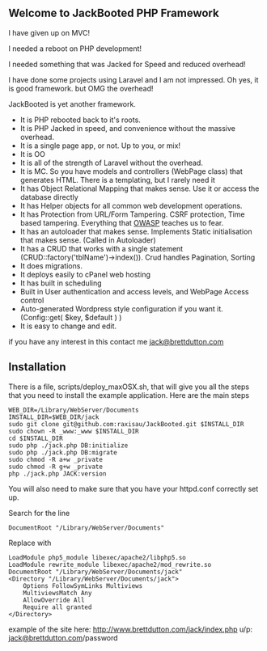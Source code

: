## Welcome to JackBooted PHP Framework

I have given up on MVC!

I needed a reboot on PHP development!

I needed something that was Jacked for Speed and reduced overhead!

I have done some projects using Laravel and I am not impressed. Oh yes, it is good framework. but OMG the overhead!

JackBooted is yet another framework.
* It is PHP rebooted back to it's roots.
* It is PHP Jacked in speed, and convenience without the massive overhead.
* It is a single page app, or not. Up to you, or mix!
* It is OO
* It is all of the strength of Laravel without the overhead.
* It is MC. So you have models and controllers (WebPage class) that generates HTML. There is a templating, but I rarely need it
* It has Object Relational Mapping that makes sense. Use it or access the database directly
* It has Helper objects for all common web development operations.
* It has Protection from URL/Form Tampering. CSRF protection, Time based tampering. Everything that [OWASP](https://www.owasp.org/index.php/Main_Page) teaches us to fear.
* It has an autoloader that makes sense. Implements Static initialisation that makes sense. (Called in Autoloader)
* It has a CRUD that works with a single statement (CRUD::factory('tblName')->index()). Crud handles Pagination, Sorting
* It does migrations.
* It deploys easily to cPanel web hosting
* It has built in scheduling
* Built in User authentication and access levels, and WebPage Access control
* Auto-generated Wordpress style configuration if you want it. (Config::get( $key, $default ) )
* It is easy to change and edit.

if you have any interest in this contact me jack@brettdutton.com

## Installation
There is a file, scripts/deploy_maxOSX.sh, that will give you all the steps that you need to install the example application. Here are the main steps

    WEB_DIR=/Library/WebServer/Documents
    INSTALL_DIR=$WEB_DIR/jack
    sudo git clone git@github.com:raxisau/JackBooted.git $INSTALL_DIR
    sudo chown -R _www:_www $INSTALL_DIR
    cd $INSTALL_DIR
    sudo php ./jack.php DB:initialize
    sudo php ./jack.php DB:migrate
    sudo chmod -R a+w _private
    sudo chmod -R g+w _private
    php ./jack.php JACK:version

You will also need to make sure that you have your httpd.conf correctly set up.

Search for the line

    DocumentRoot "/Library/WebServer/Documents"

Replace with

    LoadModule php5_module libexec/apache2/libphp5.so
    LoadModule rewrite_module libexec/apache2/mod_rewrite.so
    DocumentRoot "/Library/WebServer/Documents/jack"
    <Directory "/Library/WebServer/Documents/jack">
        Options FollowSymLinks Multiviews
        MultiviewsMatch Any
        AllowOverride All
        Require all granted
    </Directory>

example of the site here: http://www.brettdutton.com/jack/index.php u/p: jack@brettdutton.com/password
